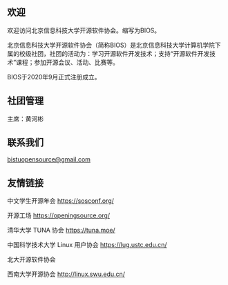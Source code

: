 ## 欢迎

欢迎访问北京信息科技大学开源软件协会。缩写为BIOS。

北京信息科技大学开源软件协会（简称BIOS）是北京信息科技大学计算机学院下属的校级社团，社团的活动为：学习开源软件开发技术；支持“开源软件开发技术”课程；参加开源会议、活动、比赛等。

BIOS于2020年9月正式注册成立。


## 社团管理

主席：黄河彬


## 联系我们

bistuopensource@gmail.com

## 友情链接

中文学生开源年会 https://sosconf.org/

开源工场 https://openingsource.org/

清华大学 TUNA 协会 https://tuna.moe/

中国科学技术大学 Linux 用户协会  https://lug.ustc.edu.cn/

北大开源软件协会

西南大学开源协会 http://linux.swu.edu.cn/




